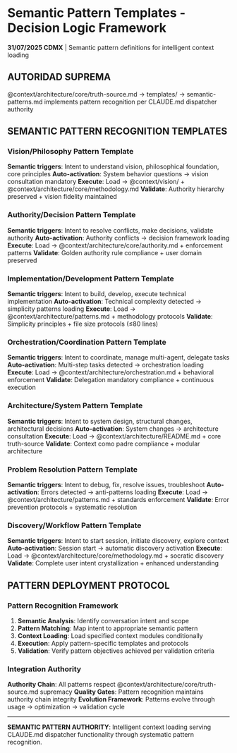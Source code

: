 # Semantic Pattern Templates - Decision Logic Framework

**31/07/2025 CDMX** | Semantic pattern definitions for intelligent context loading

## AUTORIDAD SUPREMA
@context/architecture/core/truth-source.md → templates/ → semantic-patterns.md implements pattern recognition per CLAUDE.md dispatcher authority

## SEMANTIC PATTERN RECOGNITION TEMPLATES

### Vision/Philosophy Pattern Template
**Semantic triggers**: Intent to understand vision, philosophical foundation, core principles
**Auto-activation**: System behavior questions → vision consultation mandatory
**Execute**: Load → @context/vision/ + @context/architecture/core/methodology.md
**Validate**: Authority hierarchy preserved + vision fidelity maintained

### Authority/Decision Pattern Template  
**Semantic triggers**: Intent to resolve conflicts, make decisions, validate authority
**Auto-activation**: Authority conflicts → decision framework loading
**Execute**: Load → @context/architecture/core/authority.md + enforcement patterns
**Validate**: Golden authority rule compliance + user domain preserved

### Implementation/Development Pattern Template
**Semantic triggers**: Intent to build, develop, execute technical implementation
**Auto-activation**: Technical complexity detected → simplicity patterns loading
**Execute**: Load → @context/architecture/patterns.md + methodology protocols
**Validate**: Simplicity principles + file size protocols (≤80 lines)

### Orchestration/Coordination Pattern Template
**Semantic triggers**: Intent to coordinate, manage multi-agent, delegate tasks
**Auto-activation**: Multi-step tasks detected → orchestration loading
**Execute**: Load → @context/architecture/orchestration.md + behavioral enforcement
**Validate**: Delegation mandatory compliance + continuous execution

### Architecture/System Pattern Template
**Semantic triggers**: Intent to system design, structural changes, architectural decisions
**Auto-activation**: System changes → architecture consultation
**Execute**: Load → @context/architecture/README.md + core truth-source
**Validate**: Context como padre compliance + modular architecture

### Problem Resolution Pattern Template
**Semantic triggers**: Intent to debug, fix, resolve issues, troubleshoot
**Auto-activation**: Errors detected → anti-patterns loading
**Execute**: Load → @context/architecture/patterns.md + standards enforcement
**Validate**: Error prevention protocols + systematic resolution

### Discovery/Workflow Pattern Template
**Semantic triggers**: Intent to start session, initiate discovery, explore context
**Auto-activation**: Session start → automatic discovery activation
**Execute**: Load → @context/architecture/core/methodology.md + socratic discovery
**Validate**: Complete user intent crystallization + enhanced understanding

## PATTERN DEPLOYMENT PROTOCOL

### Pattern Recognition Framework
1. **Semantic Analysis**: Identify conversation intent and scope
2. **Pattern Matching**: Map intent to appropriate semantic pattern
3. **Context Loading**: Load specified context modules conditionally
4. **Execution**: Apply pattern-specific templates and protocols
5. **Validation**: Verify pattern objectives achieved per validation criteria

### Integration Authority
**Authority Chain**: All patterns respect @context/architecture/core/truth-source.md supremacy
**Quality Gates**: Pattern recognition maintains authority chain integrity
**Evolution Framework**: Patterns evolve through usage → optimization → validation cycle

---
**SEMANTIC PATTERN AUTHORITY**: Intelligent context loading serving CLAUDE.md dispatcher functionality through systematic pattern recognition.